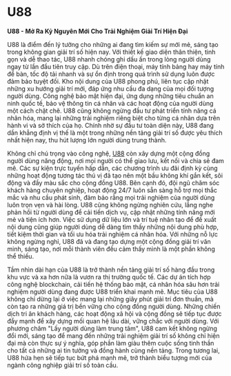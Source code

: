 # U88

**U88 - Mở Ra Kỷ Nguyên Mới Cho Trải Nghiệm Giải Trí Hiện Đại**

U88 là điểm đến lý tưởng cho những ai đang tìm kiếm sự mới mẻ, sáng tạo trong không gian giải trí số hiện nay. Với thiết kế giao diện thân thiện, tinh gọn và dễ thao tác, U88 nhanh chóng ghi dấu ấn trong lòng người dùng ngay từ lần đầu tiên truy cập. Dù trên điện thoại, máy tính bảng hay máy tính để bàn, tốc độ tải nhanh và sự ổn định trong quá trình sử dụng luôn được đảm bảo tuyệt đối. Kho nội dung của U88 phong phú, liên tục cập nhật những xu hướng giải trí mới, đáp ứng nhu cầu đa dạng của mọi đối tượng người dùng. Công nghệ bảo mật hiện đại, ứng dụng những tiêu chuẩn an ninh quốc tế, bảo vệ thông tin cá nhân và các hoạt động của người dùng một cách chặt chẽ. U88 cũng không ngừng đầu tư phát triển tính năng cá nhân hóa, mang lại những trải nghiệm riêng biệt cho từng cá nhân dựa trên hành vi và sở thích của họ. Chính nhờ sự đầu tư toàn diện này, U88 đang dần khẳng định vị thế là một trong những nền tảng giải trí số được yêu thích nhất hiện nay, thu hút lượng lớn người dùng trung thành.

Không chỉ chú trọng vào công nghệ, <a href="https://u88-vn.com">U88</a> còn xây dựng một cộng đồng người dùng năng động, nơi mọi người có thể giao lưu, kết nối và chia sẻ đam mê. Các sự kiện trực tuyến hấp dẫn, các chương trình ưu đãi định kỳ cùng những hoạt động tương tác thú vị đã tạo nên một bầu không khí gắn kết, sôi động và đầy màu sắc cho cộng đồng U88. Bên cạnh đó, đội ngũ chăm sóc khách hàng chuyên nghiệp, hoạt động 24/7 luôn sẵn sàng hỗ trợ mọi thắc mắc và nhu cầu phát sinh, đảm bảo rằng mọi trải nghiệm của người dùng luôn trọn vẹn và hài lòng. U88 cũng không ngừng nghiên cứu, lắng nghe phản hồi từ người dùng để cải tiến dịch vụ, cập nhật những tính năng mới mẻ và tiện ích hơn. Việc sử dụng dữ liệu lớn và trí tuệ nhân tạo để đề xuất nội dung cũng giúp người dùng dễ dàng tìm thấy những nội dung phù hợp, tiết kiệm thời gian và tối ưu hóa trải nghiệm cá nhân hóa. Với những nỗ lực không ngừng nghỉ, U88 đã và đang tạo dựng một cộng đồng giải trí văn minh, sáng tạo, nơi mỗi thành viên đều cảm thấy mình là một phần không thể thiếu.

Tầm nhìn dài hạn của U88 là trở thành nền tảng giải trí số hàng đầu trong khu vực và xa hơn nữa là vươn ra thị trường quốc tế. Các dự án tích hợp công nghệ blockchain, cải tiến hệ thống bảo mật, cá nhân hóa sâu hơn trải nghiệm người dùng đang được U88 triển khai mạnh mẽ. Mục tiêu của U88 không chỉ dừng lại ở việc mang lại những giây phút giải trí đơn thuần, mà còn tạo ra những giá trị bền vững cho cộng đồng người dùng. Những chiến dịch tri ân khách hàng, các hoạt động xã hội và cộng đồng sẽ tiếp tục được đẩy mạnh để xây dựng mối quan hệ lâu dài, vững chắc với người dùng. Với phương châm "Lấy người dùng làm trung tâm", U88 cam kết không ngừng đổi mới, sáng tạo để mang đến những trải nghiệm giải trí số không chỉ hiện đại mà còn thực sự ý nghĩa, góp phần làm giàu thêm cuộc sống tinh thần cho tất cả những ai tin tưởng và đồng hành cùng nền tảng. Trong tương lai, U88 hứa hẹn sẽ tiếp tục bứt phá mạnh mẽ, trở thành biểu tượng mới của ngành công nghiệp giải trí số toàn cầu.
